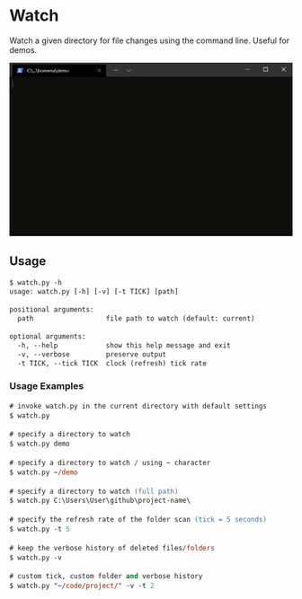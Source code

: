# Watch
Watch a given directory for file changes using the command line. Useful for demos.

<img width="512px" alt="using watch.py demo" src=".screenshot/demo.gif" />

## Usage
```
$ watch.py -h
usage: watch.py [-h] [-v] [-t TICK] [path]

positional arguments:
  path                  file path to watch (default: current)

optional arguments:
  -h, --help            show this help message and exit
  -v, --verbose         preserve output
  -t TICK, --tick TICK  clock (refresh) tick rate
```

### Usage Examples
```ps
# invoke watch.py in the current directory with default settings
$ watch.py

# specify a directory to watch
$ watch.py demo

# specify a directory to watch / using ~ character
$ watch.py ~/demo

# specify a directory to watch (full path)
$ watch.py C:\Users\User\github\project-name\

# specify the refresh rate of the folder scan (tick = 5 seconds)
$ watch.py -t 5

# keep the verbose history of deleted files/folders
$ watch.py -v

# custom tick, custom folder and verbose history
$ watch.py "~/code/project/" -v -t 2
```